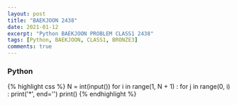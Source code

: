 ```yaml
---
layout: post
title: "BAEKJOON 2438"
date: 2021-01-12
excerpt: "Python BAEKJOON PROBLEM CLASS1 2438"
tags: [Python, BAEKJOON, CLASS1, BRONZE3]
comments: true
---
```


### Python
{% highlight css %}
N = int(input())
for i in range(1, N + 1) :
    for j in range(0, i) :
        print('*', end='')
    print()
{% endhighlight %}